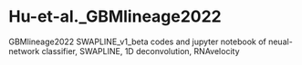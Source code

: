 # Hu-et-al._GBMlineage2022
GBMlineage2022
SWAPLINE_v1_beta
codes and jupyter notebook of neual-network classifier, SWAPLINE, 1D deconvolution, RNAvelocity
